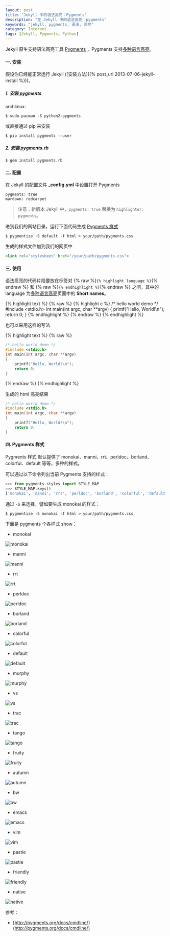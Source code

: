 ```yaml
---
layout: post
title: "Jekyll 中的语法高亮：Pygments"
description: "在 Jekyll 中的语法高亮：pygments"
keywords: "jekyll, pygments, 语法, 高亮"
category: Internet
tags: [Jekyll, Pygments, Python]
---
```


Jekyll 原生支持语法高亮工具 [Pygments](http://pygments.org/) ，Pygments 支持[多种语言高亮](http://pygments.org/docs/lexers/)。

#### 一. 安装

假设你已经能正常运行 Jekyll ([安装方法]({% post_url 2013-07-06-jekyll-install %}))。

##### 1. 安装 pygments

archlinux:

    $ sudo pacman -S python2-pygments

或直接通过 pip 来安装

    $ pip install pygments --user

<!-- more -->
##### 2. 安装 pygments.rb

    $ gem install pygments.rb

#### 二. 配置

在 Jekyll 的配置文件 **_config.yml** 中设置打开 Pygments

    pygments: true
    mardown: redcarpet

> 注意：新版本 Jekyll 中，`pygments: true` 替换为 `highlighter: pygments`。

进到我们的网站目录，运行下面代码生成 [Pygments 样式](#pygments)

    $ pygmentize -S default -f html > your/path/pygments.css

生成的样式文件加到我们的网页中

```html
<link rel="stylesheet" href="/your/path/pygments.css">
```

#### 三. 使用

语法高亮的代码片段要放在标签对 {% raw %}`{% highlight language %}`{% endraw %} 和 {% raw %}`{% endhighlight %}`{% endraw %} 之间，其中的 language 为[多种语言高亮](http://pygments.org/docs/lexers/)页面中的 **Short names**。

{% highlight text %}
{% raw %}
{% highlight c %}
/* hello world demo */
#include <stdio.h>
int main(int argc, char **argv)
{
    printf("Hello, World!\n");
    return 0;
}
{% endhighlight %}
{% endraw %}
{% endhighlight %}

也可以采用这样的写法

{% highlight text %}
{% raw %}
```c
/* hello world demo */
#include <stdio.h>
int main(int argc, char **argv)
{
    printf("Hello, World!\n");
    return 0;
}
```
{% endraw %}
{% endhighlight %}

生成的 html 高亮结果

```c
/* hello world demo */
#include <stdio.h>
int main(int argc, char **argv)
{
    printf("Hello, World!\n");
    return 0;
}
```

#### 四. Pygments 样式

<span id=pygments>Pygments 样式</span> 默认提供了 monokai、manni、rrt、perldoc、borland、colorful、default 等等，多种的样式。

可以通过以下命令列出当前 Pygments 支持的样式：

```python
>>> from pygments.styles import STYLE_MAP
>>> STYLE_MAP.keys()
['monokai', 'manni', 'rrt', 'perldoc', 'borland', 'colorful', 'default', 'murphy', 'vs', 'trac', 'tango', 'fruity', 'autumn', 'bw', 'emacs', 'vim', 'pastie', 'friendly', 'native']
```

通过 `-S` 来选择，譬如要生成 monokai 的样式：

    $ pygmentize -S monokai -f html > your/path/pygments.css

下面是 pygments 个各样式 show：

- monokai

![monokai](//cdn.09hd.com/images/2013/08/pygments-monokai.png)

- manni

![manni](//cdn.09hd.com/images/2013/08/pygments-manni.png)

- rrt

![rrt](//cdn.09hd.com/images/2013/08/pygments-rrt.png)

- perldoc

![perldoc](//cdn.09hd.com/images/2013/08/pygments-perldoc.png)

- borland

![borland](//cdn.09hd.com/images/2013/08/pygments-borland.png)

- colorful

![colorful](//cdn.09hd.com/images/2013/08/pygments-colorful.png)

- default

![default](//cdn.09hd.com/images/2013/08/pygments-default.png)

- murphy

![murphy](//cdn.09hd.com/images/2013/08/pygments-murphy.png)

- vs

![vs](//cdn.09hd.com/images/2013/08/pygments-vs.png)

- trac

![trac](//cdn.09hd.com/images/2013/08/pygments-trac.png)

- tango

![tango](//cdn.09hd.com/images/2013/08/pygments-tango.png)

- fruity

![fruity](//cdn.09hd.com/images/2013/08/pygments-fruity.png)

- autumn

![autumn](//cdn.09hd.com/images/2013/08/pygments-autumn.png)

- bw

![bw](//cdn.09hd.com/images/2013/08/pygments-bw.png)

- emacs

![emacs](//cdn.09hd.com/images/2013/08/pygments-emacs.png)

- vim

![vim](//cdn.09hd.com/images/2013/08/pygments-vim.png)

- pastie

![pastie](//cdn.09hd.com/images/2013/08/pygments-pastie.png)

- friendly

![friendly](//cdn.09hd.com/images/2013/08/pygments-friendly.png)

- native

![native](//cdn.09hd.com/images/2013/08/pygments-native.png)

参考：

* [http://pygments.org/docs/cmdline/](http://pygments.org/docs/cmdline/)
